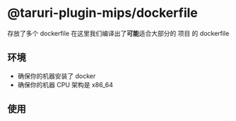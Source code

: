 # @taruri-plugin-mips/dockerfile

存放了多个 dockerfile 在这里我们编译出了**可能**适合大部分的 项目 的 dockerfile

## 环境

- 确保你的机器安装了 docker
- 确保你的机器 CPU 架构是 x86_64

## 使用

